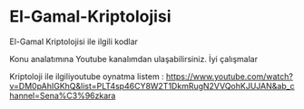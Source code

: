 # El-Gamal-Kriptolojisi
El-Gamal Kriptolojisi ile ilgili kodlar

Konu analatımına Youtube kanalımdan ulaşabilirsiniz. İyi çalışmalar

Kriptoloji ile ilgiliyoutube oynatma listem : https://www.youtube.com/watch?v=DM0pAhIGKhQ&list=PLT4sp46CY8W2T1DkmRugN2VVQohKJUJAN&ab_channel=Sena%C3%96zkara
